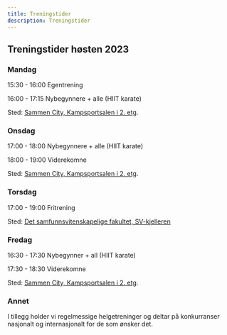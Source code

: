 ```yaml
---
title: Treningstider
description: Treningstider
---
```


## Treningstider høsten 2023

### Mandag

15:30 - 16:00 Egentrening

16:00 - 17:15 Nybegynnere + alle (HIIT karate)

Sted: [Sammen City, Kampsportsalen i 2. etg](https://goo.gl/maps/fkrWwZBLDuvxmTo7A).

### Onsdag

17:00 - 18:00 Nybegynnere + alle (HIIT karate)

18:00 - 19:00 Viderekomne

Sted: [Sammen City, Kampsportsalen i 2. etg](https://goo.gl/maps/fkrWwZBLDuvxmTo7A).

### Torsdag

17:00 - 19:00 Fritrening

Sted: [Det samfunnsvitenskapelige fakultet, SV-kjelleren](https://goo.gl/maps/6gRqozUT5DDyHcBHA)

### Fredag

16:30 - 17:30 Nybegynner + all (HIIT karate)

17:30 - 18:30 Viderekomne

Sted: [Sammen City, Kampsportsalen i 2. etg](https://goo.gl/maps/fkrWwZBLDuvxmTo7A).

### Annet

I tillegg holder vi regelmessige helgetreninger og deltar på konkurranser nasjonalt og internasjonalt for de som ønsker det.